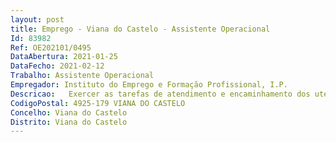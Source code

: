 ```yaml
--- 
layout: post
title: Emprego - Viana do Castelo - Assistente Operacional
Id: 83982
Ref: OE202101/0495
DataAbertura: 2021-01-25
DataFecho: 2021-02-12
Trabalho: Assistente Operacional
Empregador: Instituto do Emprego e Formação Profissional, I.P.
Descricao:   Exercer as tarefas de atendimento e encaminhamento dos utentes   Prestar informações, utilizar equipamentos de comunicação, incluindo estabelecer ligações telefónicas, receber e transmitir mensagens   Providenciar a arrumação, conservação e boa utilização das instalações, bem como do material e equipamento dos serviços   Exercer atividades de apoio aos diversos serviços do Centro de modo a facilitar o seu normal funcionamento   Apoio administrativo, organização e gestão de documentos de Serviço   Reproduzir documentos com utilização de equipamento próprio, assegurando a sua manutenção e gestão de stocks necessários ao seu funcionamento   Cooperar nas atividades que visem a segurança das instalações   Colaborar na manutenção e conservação das instalações   Efetuar, no interior e exterior, tarefas de apoio ao normal funcionamento dos serviços   Conduzir as viaturas de serviço 
CodigoPostal: 4925-179 VIANA DO CASTELO
Concelho: Viana do Castelo
Distrito: Viana do Castelo
--- 
```

